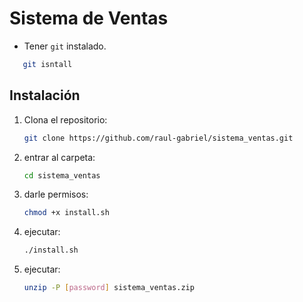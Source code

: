 # Sistema de Ventas

- Tener `git` instalado.
```bash
   git isntall
```

## Instalación

1. Clona el repositorio:
   ```bash
   git clone https://github.com/raul-gabriel/sistema_ventas.git
   ```
2. entrar al carpeta:
   ```bash
   cd sistema_ventas
   ```
3. darle permisos:
   ```bash
   chmod +x install.sh
   ```
4. ejecutar:
   ```bash
   ./install.sh
   ```
5. ejecutar:
   ```bash
   unzip -P [password] sistema_ventas.zip
   ```

